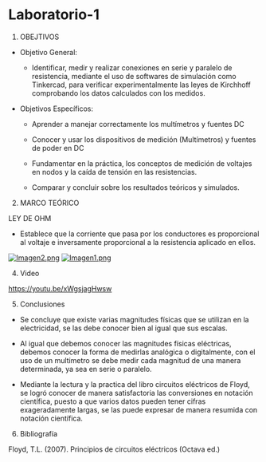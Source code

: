 # Laboratorio-1
1. OBEJTIVOS

  * Objetivo General:
    
    - Identificar, medir y realizar conexiones en serie y paralelo de resistencia, mediante el uso de softwares de simulación como Tinkercad, para verificar experimentalmente las leyes de Kirchhoff comprobando los datos calculados con los medidos.
    
  * Objetivos Específicos:

    - Aprender a manejar correctamente los multímetros y fuentes DC

    - Conocer y usar los dispositivos de medición (Multímetros) y fuentes de poder en DC 
    
    - Fundamentar en la práctica, los conceptos de medición de voltajes en nodos y la caída de tensión en las resistencias. 

    - Comparar y concluir sobre los resultados teóricos y simulados.
    
2. MARCO TEÓRICO

  LEY DE OHM
  
   -	Establece que la corriente que pasa por los conductores es proporcional al voltaje e inversamente proporcional a la resistencia aplicado en ellos.

   [![Imagen2.png](https://i.postimg.cc/qqsX6hKN/Imagen2.png)](https://postimg.cc/0KNJLNcv)
   [![Imagen1.png](https://i.postimg.cc/v8VPdD4F/Imagen1.png)](https://postimg.cc/4nXv6fvB)
   

   
4. Video

https://youtu.be/xWgsjagHwsw

5. Conclusiones

 - Se concluye que existe varias magnitudes físicas que se utilizan en la electricidad, se las debe conocer bien al igual que sus escalas.

 - Al igual que debemos conocer las magnitudes físicas eléctricas, debemos conocer la forma de medirlas analógica o digitalmente, con el uso de un multimetro se debe medir cada magnitud de una manera determinada, ya sea en serie o paralelo.
 
 - Mediante la lectura y la practica del libro circuitos eléctricos de Floyd, se logró conocer de manera satisfactoria las conversiones en notación científica, puesto a que varios datos pueden tener cifras exageradamente largas, se las puede expresar de manera resumida con notación científica.


6. Bibliografía
 
 Floyd, T.L. (2007). Principios de circuitos eléctricos (Octava ed.)
